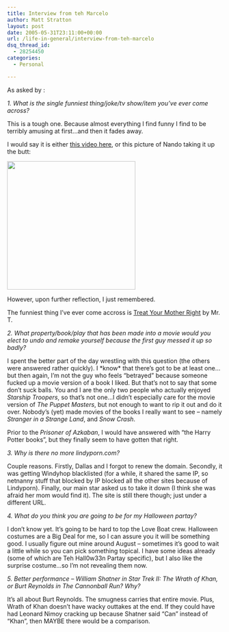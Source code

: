 ```yaml
---
title: Interview from teh Marcelo
author: Matt Stratton
layout: post
date: 2005-05-31T23:11:00+00:00
url: /life-in-general/interview-from-teh-marcelo
dsq_thread_id:
  - 28254450
categories:
  - Personal

---
```

As asked by :

_1. What is the single funniest thing/joke/tv show/item you&#8217;ve ever come across?_
  
This is a tough one. Because almost everything I find funny I find to be terribly amusing at first&#8230;and then it fades away.

I would say it is either [this video here][1], or this picture of Nando taking it up the butt:

[<img src="http://windyhop.org/images/photos/unapproved/P1010033-2001317105118.JPG" width="300" />][2]

However, upon further reflection, I just remembered.

The funniest thing I&#8217;ve ever come accross is [Treat Your Mother Right][3] by Mr. T.

_2. What property/book/play that has been made into a movie would you elect to undo and remake yourself because the first guy messed it up so badly?_ 
  
I spent the better part of the day wrestling with this question (the others were answered rather quickly). I \*know\* that there&#8217;s got to be at least one&#8230;but then again, I&#8217;m not the guy who feels &#8220;betrayed&#8221; because someone fucked up a movie version of a book I liked. But that&#8217;s not to say that some don&#8217;t suck balls. You and I are the only two people who actually enjoyed _Starship Troopers_, so that&#8217;s not one&#8230;I didn&#8217;t especially care for the movie version of _The Puppet Masters_, but not enough to want to rip it out and do it over. Nobody&#8217;s (yet) made movies of the books I really want to see &#8211; namely _Stranger in a Strange Land_, and _Snow Crash_.

Prior to the _Prisoner of Azkaban_, I would have answered with &#8220;the Harry Potter books&#8221;, but they finally seem to have gotten that right.

_3. Why is there no more lindyporn.com?_
  
Couple reasons. Firstly, Dallas and I forgot to renew the domain. Secondly, it was getting Windyhop blacklisted (for a while, it shared the same IP, so netnanny stuff that blocked by IP blocked all the other sites because of Lindyporn). Finally, our main star asked us to take it down (I think she was afraid her mom would find it). The site is still there though; just under a different URL.

_4. What do you think you are going to be for my Halloween partay?_
  
I don&#8217;t know yet. It&#8217;s going to be hard to top the Love Boat crew. Halloween costumes are a Big Deal for me, so I can assure you it will be something good. I usually figure out mine around August &#8211; sometimes it&#8217;s good to wait a little while so you can pick something topical. I have some ideas already (some of which are Teh Hall0w33n Partay specific), but I also like the surprise costume&#8230;so I&#8217;m not revealing them now.

_5. Better performance &#8211; William Shatner in Star Trek II: The Wrath of Khan, or Burt Reynolds in The Cannonball Run? Why?_
  
It&#8217;s all about Burt Reynolds. The smugness carries that entire movie. Plus, Wrath of Khan doesn&#8217;t have wacky outtakes at the end. If they could have had Leonard Nimoy cracking up because Shatner said &#8220;Can&#8221; instead of &#8220;Khan&#8221;, then MAYBE there would be a comparison.

 [1]: http://www.xanga.com/item.aspx?user=Barrester&tab=weblogs&uid=270892934
 [2]: http://windyhop.org/images/photos/unapproved/P1010033-2001317105118.JPG
 [3]: http://www.milkandcookies.com/links/26951/